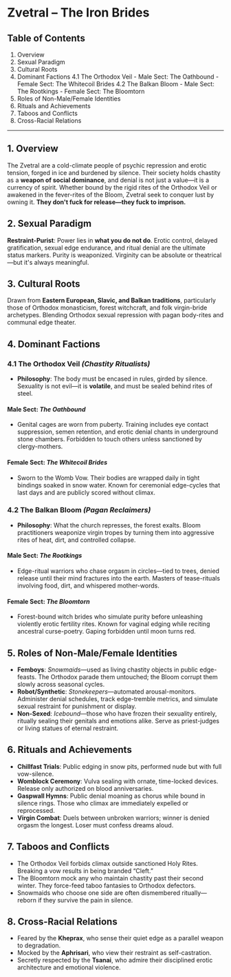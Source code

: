 # Zvetral – The Iron Brides

## Table of Contents

1. Overview
2. Sexual Paradigm
3. Cultural Roots
4. Dominant Factions
   4.1 The Orthodox Veil - Male Sect: The Oathbound - Female Sect: The Whitecoil Brides
   4.2 The Balkan Bloom - Male Sect: The Rootkings - Female Sect: The Bloomtorn
5. Roles of Non-Male/Female Identities
6. Rituals and Achievements
7. Taboos and Conflicts
8. Cross-Racial Relations

---

## 1. Overview

The Zvetral are a cold-climate people of psychic repression and erotic tension, forged in ice and burdened by silence. Their society holds chastity as a **weapon of social dominance**, and denial is not just a value—it is a currency of spirit. Whether bound by the rigid rites of the Orthodox Veil or awakened in the fever-rites of the Bloom, Zvetral seek to conquer lust by owning it. **They don't fuck for release—they fuck to imprison.**

## 2. Sexual Paradigm

**Restraint-Purist**: Power lies in **what you do not do**. Erotic control, delayed gratification, sexual edge endurance, and ritual denial are the ultimate status markers. Purity is weaponized. Virginity can be absolute or theatrical—but it's always meaningful.

## 3. Cultural Roots

Drawn from **Eastern European, Slavic, and Balkan traditions**, particularly those of Orthodox monasticism, forest witchcraft, and folk virgin-bride archetypes. Blending Orthodox sexual repression with pagan body-rites and communal edge theater.

## 4. Dominant Factions

### 4.1 The Orthodox Veil _(Chastity Ritualists)_

- **Philosophy**: The body must be encased in rules, girded by silence. Sexuality is not evil—it is **volatile**, and must be sealed behind rites of steel.

#### Male Sect: _The Oathbound_

- Genital cages are worn from puberty. Training includes eye contact suppression, semen retention, and erotic denial chants in underground stone chambers. Forbidden to touch others unless sanctioned by clergy-mothers.

#### Female Sect: _The Whitecoil Brides_

- Sworn to the Womb Vow. Their bodies are wrapped daily in tight bindings soaked in snow water. Known for ceremonial edge-cycles that last days and are publicly scored without climax.

### 4.2 The Balkan Bloom _(Pagan Reclaimers)_

- **Philosophy**: What the church represses, the forest exalts. Bloom practitioners weaponize virgin tropes by turning them into aggressive rites of heat, dirt, and controlled collapse.

#### Male Sect: _The Rootkings_

- Edge-ritual warriors who chase orgasm in circles—tied to trees, denied release until their mind fractures into the earth. Masters of tease-rituals involving food, dirt, and whispered mother-words.

#### Female Sect: _The Bloomtorn_

- Forest-bound witch brides who simulate purity before unleashing violently erotic fertility rites. Known for vaginal edging while reciting ancestral curse-poetry. Gaping forbidden until moon turns red.

## 5. Roles of Non-Male/Female Identities

- **Femboys**: _Snowmaids_—used as living chastity objects in public edge-feasts. The Orthodox parade them untouched; the Bloom corrupt them slowly across seasonal cycles.
- **Robot/Synthetic**: _Stonekeepers_—automated arousal-monitors. Administer denial schedules, track edge-tremble metrics, and simulate sexual restraint for punishment or display.
- **Non-Sexed**: _Icebound_—those who have frozen their sexuality entirely, ritually sealing their genitals and emotions alike. Serve as priest-judges or living statues of eternal restraint.

## 6. Rituals and Achievements

- **Chillfast Trials**: Public edging in snow pits, performed nude but with full vow-silence.
- **Womblock Ceremony**: Vulva sealing with ornate, time-locked devices. Release only authorized on blood anniversaries.
- **Gaspwall Hymns**: Public denial moaning as chorus while bound in silence rings. Those who climax are immediately expelled or reprocessed.
- **Virgin Combat**: Duels between unbroken warriors; winner is denied orgasm the longest. Loser must confess dreams aloud.

## 7. Taboos and Conflicts

- The Orthodox Veil forbids climax outside sanctioned Holy Rites. Breaking a vow results in being branded “Cleft.”
- The Bloomtorn mock any who maintain chastity past their second winter. They force-feed taboo fantasies to Orthodox defectors.
- Snowmaids who choose one side are often dismembered ritually—reborn if they survive the pain in silence.

## 8. Cross-Racial Relations

- Feared by the **Kheprax**, who sense their quiet edge as a parallel weapon to degradation.
- Mocked by the **Aphrisari**, who view their restraint as self-castration.
- Secretly respected by the **Tsanai**, who admire their disciplined erotic architecture and emotional violence.
